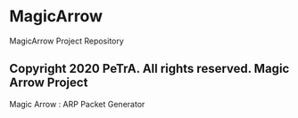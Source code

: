 # MagicArrow
MagicArrow Project Repository

Copyright 2020 PeTrA. All rights reserved.
Magic Arrow Project
------
Magic Arrow : ARP Packet Generator
